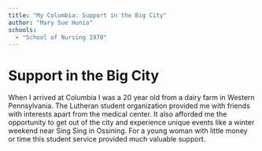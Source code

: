```yaml
---
title: "My Columbia: Support in the Big City"
author: "Mary Sue Hunia"
schools:
  - "School of Nursing 1970"
---
```


# Support in the Big City

When I arrived at Columbia I was a 20 year old from a dairy farm in Western Pennsylvania.  The Lutheran student organization provided me with friends with interests apart from the medical center.  It also afforded me the opportunity to get out of the city and experience unique events like a winter weekend near Sing Sing in Ossining.  For a young woman with little money or time this student service provided much valuable support.
